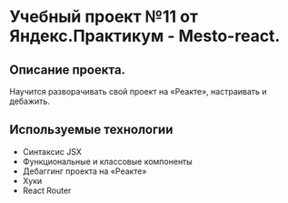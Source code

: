 # Учебный проект №11 от Яндекс.Практикум - Mesto-react.

## Описание проекта.

 Научится разворачивать свой проект на «Реакте», настраивать и дебажить. 

## Используемые технологии

* Синтаксис JSX
* Функциональные и классовые компоненты
* Дебаггинг проекта на «Реакте»
* Хуки
* React Router